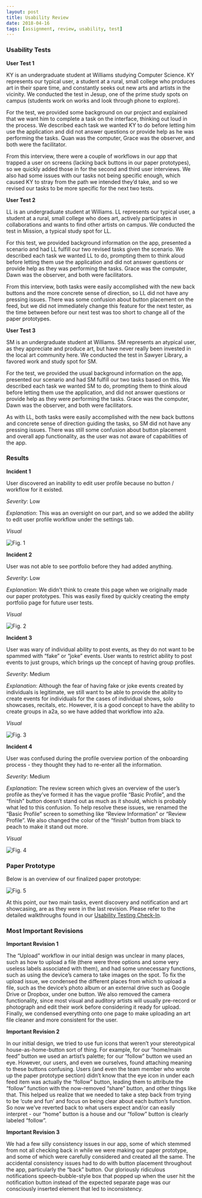 ```yaml
---
layout: post
title: Usability Review
date: 2018-04-16
tags: [assignment, review, usability, test]
---
```


### Usability Tests

**User Test 1**

KY is an undergraduate student at Williams studying Computer Science. KY represents our typical user, a student at a rural, small college who produces art in their spare time, and constantly seeks out new arts and artists in the vicinity. We conducted the test in Jesup, one of the prime study spots on campus (students work on works and look through phone to explore).

For the test, we provided some background on our project and explained that we want him to complete a task on the interface, thinking out loud in the process. We described each task we wanted KY to do before letting him use the application and did not answer questions or provide help as he was performing the tasks. Quan was the computer, Grace was the observer, and both were the facilitator.

From this interview, there were a couple of workflows in our app that trapped a user on screens (lacking back buttons in our paper prototypes), so we quickly added those in for the second and third user interviews. We also had some issues with our tasks not being specific enough, which caused KY to stray from the path we intended they’d take, and so we revised our tasks to be more specific for the next two tests.

**User Test 2**

LL is an undergraduate student at Williams. LL represents our typical user, a student at a rural, small college who does art, actively participates in collaborations and wants to find other artists on campus. We conducted the test in Mission, a typical study spot for LL.

For this test, we provided background information on the app, presented a scenario and had LL fulfill our two revised tasks given the scenario. We described each task we wanted LL to do, prompting them to think aloud before letting them use the application and did not answer questions or provide help as they was performing the tasks. Grace was the computer, Dawn was the observer, and both were facilitators.

From this interview, both tasks were easily accomplished with the new back buttons and the more concrete sense of direction, so LL did not have any pressing issues. There was some confusion about button placement on the feed, but we did not immediately change this feature for the next tester, as the time between before our next test was too short to change all of the paper prototypes. 

**User Test 3**

SM is an undergraduate student at Williams. SM represents an atypical user, as they appreciate and produce art, but have never really been invested in the local art community here. We conducted the test in Sawyer Library, a favored work and study spot for SM. 

For the test, we provided the usual background information on the app, presented our scenario and had SM fulfill our two tasks based on this. We described each task we wanted SM to do, prompting them to think aloud before letting them use the application, and did not answer questions or provide help as they were performing the tasks. Grace was the computer, Dawn was the observer, and both were facilitators.

As with LL, both tasks were easily accomplished with the new back buttons and concrete sense of direction guiding the tasks, so SM did not have any pressing issues. There was still some confusion about button placement and overall app functionality, as the user was not aware of capabilities of the app.

### Results

**Incident 1**

User discovered an inability to edit user profile because no button / workflow for it existed. 

*Severity*: Low

*Explanation*: This was an oversight on our part, and so we added the ability to edit user profile workflow under the settings tab. 

*Visual*

![Fig. 1](/img/Fix1.jpg)

**Incident 2**

User was not able to see portfolio before they had added anything.

*Severity*: Low

*Explanation*: We didn’t think to create this page when we originally made our paper prototypes. This was easily fixed by quickly creating the empty portfolio page for future user tests.

*Visual*

![Fig. 2](/img/Fix2.jpg)

**Incident 3**

User was wary of individual ability to post events, as they do not want to be spammed with “fake” or “joke” events. User wants to restrict ability to post events to just groups, which brings up the concept of having group profiles.

*Severity*: Medium

*Explanation*: Although the fear of having fake or joke events created by individuals is legitimate, we still want to be able to provide the ability to create events for individuals for the cases of individual shows, solo showcases, recitals, etc. However, it is a good concept to have the ability to create groups in a2a, so we have added that workflow into a2a.

*Visual*

![Fig. 3](/img/Fix3.jpg)

**Incident 4**

User was confused during the profile overview portion of the onboarding process - they thought they had to re-enter all the information.

*Severity*: Medium

*Explanation*: The review screen which gives an overview of the user’s profile as they’ve formed it has the vague profile “Basic Profile”, and the “finish” button doesn’t stand out as much as it should, which is probably what led to this confusion. To help resolve these issues, we renamed the “Basic Profile” screen to something like “Review Information” or “Review Profile”. We also changed the color of the “finish” button from black to peach to make it stand out more.

*Visual*

![Fig. 4](/img/Fix4.jpg)

### Paper Prototype

Below is an overview of our finalized paper prototype:

![Fig. 5](/img/Full_Proto3.jgp)

At this point, our two main tasks, event discovery and notification and art showcasing, are as they were in the last revision. Please refer to the detailed walkthroughs found in our [Usability Testing Check-In](https://a2a-2018.github.io/2018-04-11-Usability-Testing-Checkin/).

### Most Important Revisions

**Important Revision 1**

The “Upload” workflow in our initial design was unclear in many places, such as how to upload a file (there were three options and some very useless labels associated with them), and had some unnecessary functions, such as using the device’s camera to take images on the spot. To fix the upload issue, we condensed the different places from which to upload a file, such as the device’s photo album or an external drive such as Google Drive or Dropbox, under one button. We also removed the camera functionality, since most visual and auditory artists will usually pre-record or photograph and edit their work before considering it ready for upload. Finally, we condensed everything onto one page to make uploading an art file cleaner and more consistent for the user.

**Important Revision 2**

In our initial design, we tried to use fun icons that weren’t your stereotypical house-as-home-button sort of thing. For example, for our “home/main feed” button we used an artist’s palette; for our “follow” button we used an eye. However, our users, and even we ourselves, found attaching meaning to these buttons confusing. Users (and even the team member who wrote up the paper prototype section) didn’t know that the eye icon in under each feed item was actually the “follow” button, leading them to attribute the “follow” function with the now-removed “share” button, and other things like that. This helped us realize that we needed to take a step back from trying to be ‘cute and fun’ and focus on being clear about each button’s function. So now we’ve reverted back to what users expect and/or can easily interpret - our “home” button is a house and our “follow” button is clearly labeled “follow”.

**Important Revision 3**

We had a few silly consistency issues in our app, some of which stemmed from not all checking back in while we were making our paper prototype, and some of which were carefully considered and created all the same. The accidental consistency issues had to do with button placement throughout the app, particularly the “back” button. Our gloriously ridiculous notifications speech-bubble-style box that popped up when the user hit the notification button instead of the expected separate page was our consciously inserted element that led to inconsistency.

